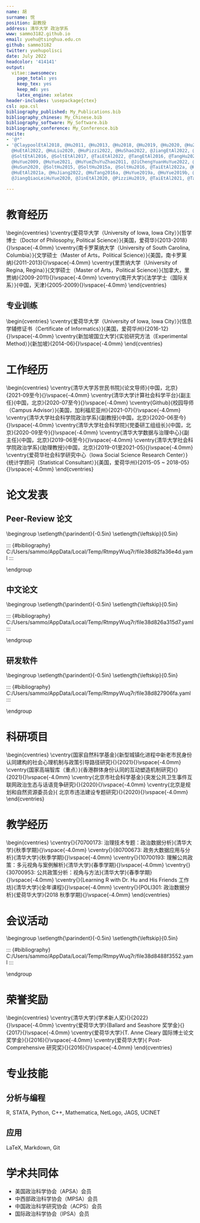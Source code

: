 ```yaml
---
name: 胡
surname: 悦
position: 副教授
address: 清华大学 政治学系
www: sammo3182.github.io
email: yuehu@tsinghua.edu.cn
github: sammo3182
twitter: yuehupolisci
date: July 2022
headcolor: '414141'
output:
  vitae::awesomecv:
    page_total: yes
    keep_tex: yes
    keep_md: yes
    latex_engine: xelatex
header-includes: \usepackage{ctex}
csl: apa.csl
bibliography_published: My_Publications.bib
bibliography_chinese: My_Chinese.bib
bibliography_software: My_Software.bib
bibliography_conference: My_Conference.bib
nocite:
- '@*'
- '@ClaypoolEtAl2018, @Hu2011, @Hu2013, @Hu2018, @Hu2019, @Hu2020, @Hu2020a, @Hu2022,
  @HuEtAl2022, @HuLiu2020, @HuPizzi2022, @HuShao2022, @JiangEtAl2022, @PizziHu2022,
  @SoltEtAl2016, @SoltEtAl2017, @TaiEtAl2022, @TangEtAl2016, @TangHu2022, @ChengTongShunHuYue2010,
  @HuYue2009, @HuYue2021, @HuYueZhuYuZhao2011, @JiChengYuanHuYue2022, @Hu2021, @HuEtAl2021,
  @HuSun2020, @SoltHu2015, @SoltHu2015a, @SoltHu2016, @TaiEtAl2022a, @Hu2018b, @Hu2021a,
  @HuEtAl2021a, @HuJiang2022, @HuTang2016a, @HuYue2019a, @HuYue2019b, @HuYueZhuMeng2021,
  @JiangQiaoLeiHuYue2020, @JinEtAl2020, @PizziHu2019, @TaiEtAl2021, @TangHu2018'

---
```





# 教育经历

\begin{cventries}
	\cventry{爱荷华大学（University of Iowa, Iowa City）}{哲学博士（Doctor of Philosophy, Political Science）}{美国，爱荷华}{2013-2018}{}\vspace{-4.0mm}
	\cventry{南卡罗莱纳大学（University of South Carolina, Columbia）}{文学硕士（Master of Arts，Political Science）}{美国，南卡罗莱纳}{2011-2013}{}\vspace{-4.0mm}
	\cventry{里贾纳大学（University of Regina, Regina）}{文学硕士（Master of Arts，Political Science）}{加拿大，里贾纳}{2009-2011}{}\vspace{-4.0mm}
	\cventry{南开大学}{法学学士（国际关系）}{中国，天津}{2005-2009}{}\vspace{-4.0mm}
\end{cventries}

## 专业训练

\begin{cventries}
	\cventry{爱荷华大学（University of Iowa, Iowa City）}{信息学辅修证书（Certificate of Informatics）}{美国，爱荷华州}{2016-12}{}\vspace{-4.0mm}
	\cventry{新加坡国立大学}{实验研究方法（Experimental Method）}{新加坡}{2014-06}{}\vspace{-4.0mm}
\end{cventries}

# 工作经历
\begin{cventries}
	\cventry{清华大学苏世民书院}{论文导师}{中国，北京}{2021-09至今}{}\vspace{-4.0mm}
	\cventry{清华大学计算社会科学平台}{副主任}{中国，北京}{2020-07至今}{}\vspace{-4.0mm}
	\cventry{Github}{校园导师（Campus Advisor）}{美国，加利福尼亚州}{2021-07}{}\vspace{-4.0mm}
	\cventry{清华大学社会科学院政治学系}{副教授}{中国，北京}{2020-06至今}{}\vspace{-4.0mm}
	\cventry{清华大学社会科学院}{党委研工组组长}{中国，北京}{2020-09至今}{}\vspace{-4.0mm}
	\cventry{清华大学数据与治理中心}{副主任}{中国，北京}{2019-06至今}{}\vspace{-4.0mm}
	\cventry{清华大学社会科学院政治学系}{助理教授}{中国，北京}{2019-01至2021-05}{}\vspace{-4.0mm}
	\cventry{爱荷华社会科学研究中心（Iowa Social Science Research Center）}{统计学顾问（Statistical Consultant）}{美国，爱荷华州}{2015-05 ~ 2018-05}{}\vspace{-4.0mm}
\end{cventries}

# 论文发表
## **Peer-Review 论文**

\begingroup
\setlength{\parindent}{-0.5in}
\setlength{\leftskip}{0.5in}


::: {#bibliography}
C:/Users/sammo/AppData/Local/Temp/RtmpyWuq7r/file38d82fa36e4d.yaml
:::

\endgroup

## **中文论文**

\begingroup
\setlength{\parindent}{-0.5in}
\setlength{\leftskip}{0.5in}


::: {#bibliography}
C:/Users/sammo/AppData/Local/Temp/RtmpyWuq7r/file38d826a315d7.yaml
:::

\endgroup

## **研发软件**

\begingroup
\setlength{\parindent}{-0.5in}
\setlength{\leftskip}{0.5in}


::: {#bibliography}
C:/Users/sammo/AppData/Local/Temp/RtmpyWuq7r/file38d827906fa.yaml
:::

\endgroup

# 科研项目

\begin{cventries}
	\cventry{国家自然科学基金}{新型城镇化进程中新老市民身份认同建构的社会心理机制与政策引导路径研究}{}{2021}{}\vspace{-4.0mm}
	\cventry{国家高端智库（重点）}{香港群体身份认同的互动塑造机制研究}{}{2021}{}\vspace{-4.0mm}
	\cventry{北京市社会科学基金}{突发公共卫生事件互联网政治生态与话语竞争研究}{}{2020}{}\vspace{-4.0mm}
	\cventry{北京是规划和自然资源委员会}{ 北京市违法建设专题研究}{}{2020}{}\vspace{-4.0mm}
\end{cventries}

# 教学经历

\begin{cventries}
	\cventry{}{70700173: 治理技术专题：政治数据分析}{清华大学}{秋季学期}{}\vspace{-4.0mm}
	\cventry{}{80700673: 政务大数据应用与分析}{清华大学}{秋季学期}{}\vspace{-4.0mm}
	\cventry{}{10700193: 理解公共政策：多元视角与案例解析}{清华大学}{春季学期}{}\vspace{-4.0mm}
	\cventry{}{30700953: 公共政策分析：视角与方法}{清华大学}{春季学期}{}\vspace{-4.0mm}
	\cventry{}{Learning R with Dr. Hu and His Friends 工作坊}{清华大学}{全年课程}{}\vspace{-4.0mm}
	\cventry{}{POLI301: 政治数据分析}{爱荷华大学}{2018 秋季学期}{}\vspace{-4.0mm}
\end{cventries}

# 会议活动

\begingroup
\setlength{\parindent}{-0.5in}
\setlength{\leftskip}{0.5in}


::: {#bibliography}
C:/Users/sammo/AppData/Local/Temp/RtmpyWuq7r/file38d8488f3552.yaml
:::

\endgroup


# 荣誉奖励
\begin{cventries}
	\cventry{清华大学}{学术新人奖}{}{2022}{}\vspace{-4.0mm}
	\cventry{爱荷华大学}{Ballard and Seashore 奖学金}{}{2017}{}\vspace{-4.0mm}
	\cventry{爱荷华大学}{T. Anne Cleary 国际博士论文奖学金}{}{2016}{}\vspace{-4.0mm}
	\cventry{爱荷华大学}{ Post-Comprehensive 研究奖}{}{2016}{}\vspace{-4.0mm}
\end{cventries}

# 专业技能

## **分析与编程**
R, STATA, Python, C++, Mathematica, NetLogo, JAGS, UCINET

## **应用**
LaTeX, Markdown, Git


# 学术共同体

* 美国政治科学协会（APSA）会员
* 中西部政治科学协会（MPSA）会员
* 中国政治科学研究协会（ACPS）会员
* 国际政治科学协会（IPSA）会员


